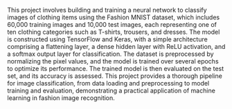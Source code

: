 This project involves building and training a neural network to classify images of clothing items using the Fashion MNIST dataset, which includes 60,000 training images and 10,000 test images, each representing one of ten clothing categories such as T-shirts, trousers, and dresses. The model is constructed using TensorFlow and Keras, with a simple architecture comprising a flattening layer, a dense hidden layer with ReLU activation, and a softmax output layer for classification. The dataset is preprocessed by normalizing the pixel values, and the model is trained over several epochs to optimize its performance. The trained model is then evaluated on the test set, and its accuracy is assessed. This project provides a thorough pipeline for image classification, from data loading and preprocessing to model training and evaluation, demonstrating a practical application of machine learning in fashion image recognition.
